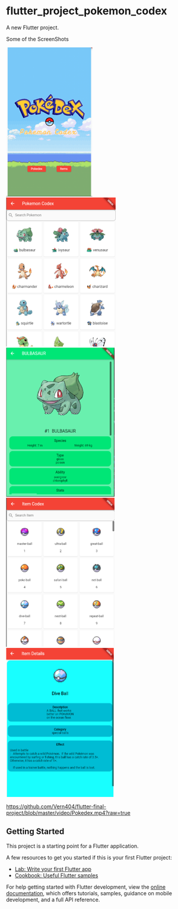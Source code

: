# flutter_project_pokemon_codex

A new Flutter project.

Some of the ScreenShots

<img src="https://github.com/Nic-Amir/flutter-final-project/blob/master/screenshot%20of%20apps/homepage.png?raw=true" height="400"/>

<img src="https://github.com/Nic-Amir/flutter-final-project/blob/master/screenshot%20of%20apps/poke-list.png?raw=true" height="400"/>

<img src="https://github.com/Nic-Amir/flutter-final-project/blob/master/screenshot%20of%20apps/poke-details.png?raw=true" height="400"/>

<img src="https://github.com/Nic-Amir/flutter-final-project/blob/master/screenshot%20of%20apps/item-list.png?raw=true" height="400"/>

<img src="https://github.com/Nic-Amir/flutter-final-project/blob/master/screenshot%20of%20apps/item-details.png?raw=true" height="400"/>

https://github.com/Vern404/flutter-final-project/blob/master/video/Pokedex.mp4?raw=true

## Getting Started

This project is a starting point for a Flutter application.

A few resources to get you started if this is your first Flutter project:

- [Lab: Write your first Flutter app](https://docs.flutter.dev/get-started/codelab)
- [Cookbook: Useful Flutter samples](https://docs.flutter.dev/cookbook)

For help getting started with Flutter development, view the
[online documentation](https://docs.flutter.dev/), which offers tutorials,
samples, guidance on mobile development, and a full API reference.

